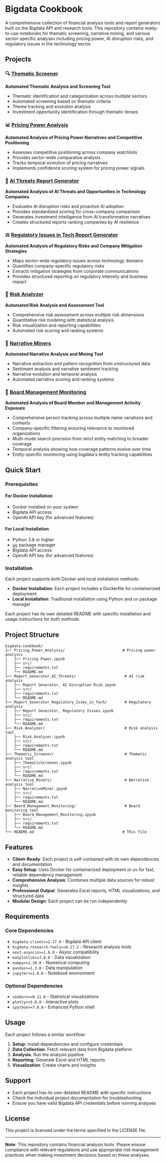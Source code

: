 # Bigdata Cookbook

A comprehensive collection of financial analysis tools and report generators built on the Bigdata API and research tools. This repository contains ready-to-use notebooks for thematic screening, narrative mining, and various sector-specific analyses including pricing power, AI disruption risks, and regulatory issues in the technology sector.

## Projects

### 🔍 [Thematic Screener](./Thematic_Screener/)
**Automated Thematic Analysis and Screening Tool**

- Thematic identification and categorization across multiple sectors
- Automated screening based on thematic criteria
- Theme tracking and evolution analysis
- Investment opportunity identification through thematic lenses

### 📊 [Pricing Power Analysis](./Pricing_Power_Analysis/)
**Automated Analysis of Pricing Power Narratives and Competitive Positioning**

- Assesses competitive positioning across company watchlists
- Provides sector-wide comparative analysis
- Tracks temporal evolution of pricing narratives
- Implements confidence scoring system for pricing power signals

### 🤖 [AI Threats Report Generator](./Report_Generator_AI_Threats/)
**Automated Analysis of AI Threats and Opportunities in Technology Companies**

- Evaluates AI disruption risks and proactive AI adoption
- Provides standardized scoring for cross-company comparison
- Generates investment intelligence from AI transformation narratives
- Creates structured reports ranking companies by AI resilience

### ⚖️ [Regulatory Issues in Tech Report Generator](./Report_Generator_Regulatory_Isses_in_Tech/)
**Automated Analysis of Regulatory Risks and Company Mitigation Strategies**

- Maps sector-wide regulatory issues across technology domains
- Quantifies company-specific regulatory risks
- Extracts mitigation strategies from corporate communications
- Provides structured reporting on regulatory intensity and business impact

### 🎯 [Risk Analyzer](./Risk_Analyzer/)
**Automated Risk Analysis and Assessment Tool**

- Comprehensive risk assessment across multiple risk dimensions
- Quantitative risk modeling with statistical analysis
- Risk visualization and reporting capabilities
- Automated risk scoring and ranking systems

### 📖 [Narrative Miners](./Narrative_Miners/)
**Automated Narrative Analysis and Mining Tool**

- Narrative extraction and pattern recognition from unstructured data
- Sentiment analysis and narrative sentiment tracking
- Narrative evolution and temporal analysis
- Automated narrative scoring and ranking systems

### 👥 [Board Management Monitoring](./Board_Management_Monitoring/)
**Automated Analysis of Board Member and Management Activity Exposure**

- Comprehensive person tracking across multiple name variations and contexts
- Company-specific filtering ensuring relevance to monitored organizations
- Multi-mode search precision from strict entity matching to broader coverage
- Temporal analysis showing how coverage patterns evolve over time
- Entity-specific monitoring using bigdata's entity tracking capabilities

## Quick Start

### Prerequisites

#### For Docker Installation
- Docker installed on your system
- Bigdata API access
- OpenAI API key (for advanced features)

#### For Local Installation
- Python 3.8 or higher
- [uv](https://github.com/astral-sh/uv) package manager
- Bigdata API access
- OpenAI API key (for advanced features)

### Installation

Each project supports both Docker and local installation methods:

- **Docker Installation**: Each project includes a Dockerfile for containerized deployment
- **Local Installation**: Traditional installation using Python and uv package manager

Each project has its own detailed README with specific installation and usage instructions for both methods.

## Project Structure

```
bigdata-cookbook/
├── Pricing_Power_Analysis/                          # Pricing power analysis
│   ├── Pricing Power.ipynb
│   ├── src/
│   ├── requirements.txt
│   └── README.md
├── Report_Generator_AI_Threats/                      # AI risk analysis
│   ├── Report Generator_ AI Disruption Risk.ipynb
│   ├── src/
│   ├── requirements.txt
│   └── README.md
├── Report_Generator_Regulatory_Isses_in_Tech/        # Regulatory analysis
│   ├── Report Generator_ Regulatory Issues.ipynb
│   ├── src/
│   ├── requirements.txt
│   └── README.md
├── Risk_Analyzer/                                    # Risk analysis tool
│   ├── Risk_Analyzer.ipynb
│   ├── src/
│   ├── requirements.txt
│   └── README.md
├── Thematic_Screener/                                # Thematic analysis tool
│   ├── ThematicScreener.ipynb
│   ├── src/
│   ├── requirements.txt
│   └── README.md
├── Narrative_Miners/                                 # Narrative analysis tool
│   ├── NarrativeMiner.ipynb
│   ├── src/
│   ├── requirements.txt
│   └── README.md
├── Board_Management_Monitoring/                      # Board monitoring tool
│   ├── Board_Management_Monitoring.ipynb
│   ├── src/
│   ├── requirements.txt
│   └── README.md
└── README.md                                        # This file
```

## Features

- **Client-Ready**: Each project is self-contained with its own dependencies and documentation
- **Easy Setup**: Uses Docker for containerized deployment or uv for fast, reliable dependency management
- **Comprehensive Analysis**: Combines multiple data sources for robust insights
- **Professional Output**: Generates Excel reports, HTML visualizations, and structured data
- **Modular Design**: Each project can be run independently

## Requirements

### Core Dependencies
- `bigdata-client>=2.17.0` - Bigdata API client
- `bigdata-research-tools==0.17.2` - Research analysis tools
- `nest-asyncio>=1.6.0` - Async compatibility
- `matplotlib>=3.0.0` - Data visualization
- `numpy>=1.20.0` - Numerical computing
- `pandas>=1.3.0` - Data manipulation
- `jupyter>=1.0.0` - Notebook environment

### Optional Dependencies
- `seaborn>=0.11.0` - Statistical visualizations
- `plotly>=5.0.0` - Interactive plots
- `ipython>=7.0.0` - Enhanced Python shell

## Usage

Each project follows a similar workflow:

1. **Setup**: Install dependencies and configure credentials
2. **Data Collection**: Fetch relevant data from Bigdata platform
3. **Analysis**: Run the analysis pipeline
4. **Reporting**: Generate Excel and HTML reports
5. **Visualization**: Create charts and insights

## Support

- Each project has its own detailed README with specific instructions
- Check the individual project documentation for troubleshooting
- Ensure you have valid Bigdata API credentials before running analyses

## License

This project is licensed under the terms specified in the LICENSE file.

---

**Note**: This repository contains financial analysis tools. Please ensure compliance with relevant regulations and use appropriate risk management practices when making investment decisions based on these analyses.
